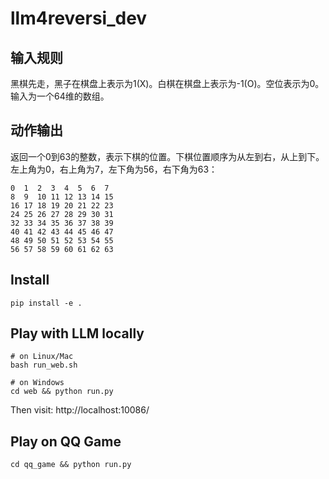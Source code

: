 # llm4reversi_dev

## 输入规则

黑棋先走，黑子在棋盘上表示为1(X)。白棋在棋盘上表示为-1(O)。空位表示为0。输入为一个64维的数组。

## 动作输出

返回一个0到63的整数，表示下棋的位置。下棋位置顺序为从左到右，从上到下。左上角为0，右上角为7，左下角为56，右下角为63：

```text
0  1  2  3  4  5  6  7
8  9  10 11 12 13 14 15
16 17 18 19 20 21 22 23
24 25 26 27 28 29 30 31
32 33 34 35 36 37 38 39
40 41 42 43 44 45 46 47
48 49 50 51 52 53 54 55
56 57 58 59 60 61 62 63

```

## Install

```commandline
pip install -e .
```

## Play with LLM locally

```commandline
# on Linux/Mac
bash run_web.sh

# on Windows
cd web && python run.py
```

Then visit: http://localhost:10086/

## Play on QQ Game

```commandline
cd qq_game && python run.py
```

